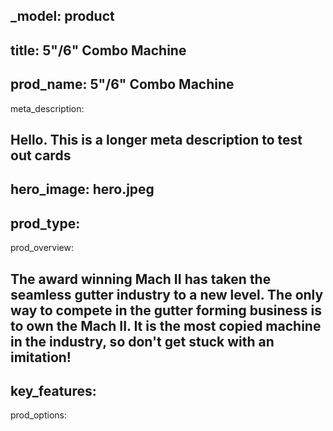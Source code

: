 _model: product
---
title: 5"/6" Combo Machine
---
prod_name: 5"/6" Combo Machine
---
meta_description: 

Hello. This is a longer meta description to test out cards
---
hero_image: hero.jpeg
---
prod_type:
---
prod_overview:

The award winning Mach II has taken the seamless gutter industry to a new level. The only way to compete in the gutter forming business is to own the Mach II. It is the most copied machine in the industry, so don't get stuck with an imitation!
---
key_features:
---
prod_options: